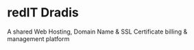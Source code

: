 # redIT Dradis
A shared Web Hosting, Domain Name &amp; SSL Certificate billing &amp; management platform
